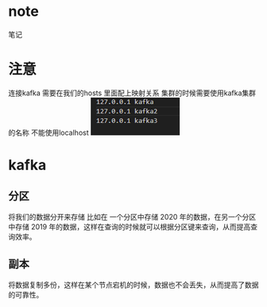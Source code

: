 # note
笔记

# 注意
连接kafka 需要在我们的hosts 里面配上映射关系 集群的时候需要使用kafka集群的名称 不能使用localhost 
![img.png](img/img.png)

# kafka
## 分区
将我们的数据分开来存储 比如在 一个分区中存储 2020 年的数据，在另一个分区中存储 2019 年的数据，这样在查询的时候就可以根据分区键来查询，从而提高查询效率。

## 副本
将数据复制多份，这样在某个节点宕机的时候，数据也不会丢失，从而提高了数据的可靠性。
